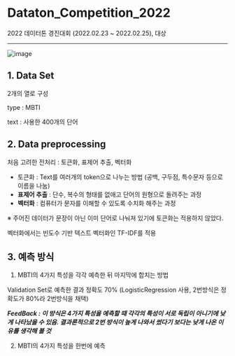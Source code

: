# Dataton_Competition_2022

2022 데이터톤 경진대회 (2022.02.23 ~ 2022.02.25), 대상

---
![image](https://user-images.githubusercontent.com/73769046/156029098-0300bdc0-7508-46af-9b30-fe9548e83e6a.png)

## 1. Data Set

2개의 열로 구성

type : MBTI

text : 사용한 400개의 단어

## 2. Data preprocessing

처음 고려한 전처리 : 토큰화, 표제어 추출, 벡터화

- 토큰화 : Text를 여러개의 token으로 나누는 방법 (공백, 구두점, 특수문자 등으로 이름을 나눔)
- **표제어 추출** : 단수, 복수의 형태를 없애고 단어의 원형으로 돌려주는 과정
- **벡터화** : 컴퓨터가 문자를 이해할 수 있도록 수치화 해주는 과정

※ 주어진 데이터가 문장이 아닌 이미 단어로 나눠져 있기에 토큰화는 적용하지 않았다.

벡터화에서는 빈도수 기반 텍스트 벡터화인 TF-IDF를 적용

## 3. 예측 방식

1. MBTI의 4가지 특성을 각각 예측한 뒤 마지막에 합치는 방법

  Validation Set로 예측한 결과 정확도 70% (LogisticRegression 사용, 2번방식은 정확도가 80%라 2번방식을 채택)

***FeedBack : 이 방식은 4가지 특성을 예측할 때 각각의 특성이 서로 독립이 아니기에 낮게 나타났을 수 있음. 결과론적으로 2번 방식이 높게 나와서 썼다기 보다는 낮게 나온 이유를 생각해 볼 것***


2. MBTI의 4가지 특성을 한번에 예측
